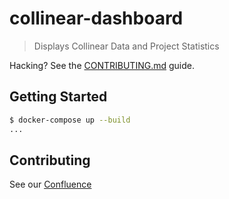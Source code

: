 # collinear-dashboard

> Displays Collinear Data and Project Statistics

Hacking? See the [CONTRIBUTING.md](/CONTRIBUTING.md) guide.

## Getting Started

```bash
$ docker-compose up --build
...
```

## Contributing

See our [Confluence](https://collineargroup.atlassian.net/wiki/spaces/COL/pages/687538280/Dev+Ops)
